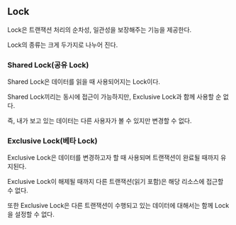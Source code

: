 ## Lock

Lock은 트랜잭션 처리의 순차성, 일관성을 보장해주는 기능을 제공한다.

Lock의 종류는 크게 두가지로 나누어 진다.

### Shared Lock(공유 Lock)

Shared Lock은 데이터를 읽을 때 사용되어지는 Lock이다.

Shared Lock끼리는 동시에 접근이 가능하지만, Exclusive Lock과 함께 사용할 순 없다.

즉, 내가 보고 있는 데이터는 다른 사용자가 볼 수 있지만 변경할 수 없다.

### Exclusive Lock(베타 Lock)

Exclusive Lock은 데이터를 변경하고자 할 때 사용되며 트랜잭션이 완료될 때까지 유지된다.

Exclusive Lock이 해제될 때까지 다른 트랜잭션(읽기 포함)은 해당 리소스에 접근할 수 없다.

또한 Exclusive Lock은 다른 트랜잭션이 수행되고 있는 데이터에 대해서는 함께 Lock을 설정할 수 없다.